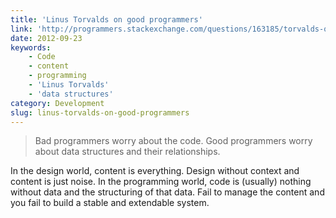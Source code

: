 ```yaml
---
title: 'Linus Torvalds on good programmers'
link: 'http://programmers.stackexchange.com/questions/163185/torvalds-quote-about-good-programmer'
date: 2012-09-23
keywords:
    - Code
    - content
    - programming
    - 'Linus Torvalds'
    - 'data structures'
category: Development
slug: linus-torvalds-on-good-programmers
---
```


>

> Bad programmers worry about the code. Good programmers worry about data structures and their relationships.

In the design world, content is everything. Design without context and content is just noise. In the programming world, code is (usually) nothing without data and the structuring of that data. Fail to manage the content and you fail to build a stable and extendable system.
